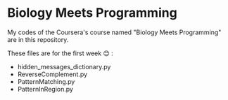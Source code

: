 # Biology Meets Programming
My codes of the Coursera's course named "Biology Meets Programming"  are in this repository. 

These files are for the first week :blush: :
- hidden_messages_dictionary.py
- ReverseComplement.py 
- PatternMatching.py
- PatternInRegion.py

